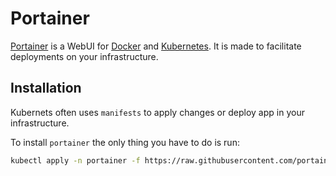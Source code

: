 # Portainer

[Portainer](https://www.portainer.io/) is a WebUI for [Docker](https://docker.com/) and [Kubernetes](https://kubernetes.io/). It is made to facilitate deployments on your infrastructure.

## Installation

Kubernets often uses `manifests` to apply changes or deploy app in your infrastructure.

To install `portainer` the only thing you have to do is run:

```bash
kubectl apply -n portainer -f https://raw.githubusercontent.com/portainer/k8s/master/deploy/manifests/portainer/portainer.yaml
```